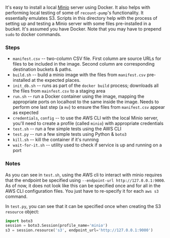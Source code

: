 It's easy to install a local [Minio](https://www.minio.io) server using Docker.  It also helps with performing local testing of some of `recount-pump`'s functionality.  It essentially emulates S3.  Scripts in this directory help with the process of setting up and testing a Minio server with some files pre-installed in a bucket.  It's assumed you have Docker.  Note that you may have to prepend `sudo` to docker commands.

### Steps

* `manifest.csv` -- two-column CSV file.  First column are source URLs for files to be included in the image.  Second column are corresponding destination buckets & paths.
* `build.sh` -- build a minio image with the files from `manifest.csv` pre-installed at the expected places.
* `init_db.sh` -- runs as part of the `docker build` process; downloads all the files from `mainfest.csv` to a staging area
* `run.sh` -- run a Docker container using the image, mapping the appropriate ports on localhost to the same inside the image.  Needs to perform one last step (a `mv`) to ensure the files from `manifest.csv` appear as expected
* `credentials`, `config` -- to use the AWS CLI with the local Minio server, you'll need to create a profile (called `minio`) with appropriate credentials
* `test.sh` -- run a few simple tests using the AWS CLI
* `test.py` -- run a few simple tests using Python & `boto3`
* `kill.sh` -- kill the container if it's running
* `wait-for-it.sh` -- utility used to check if service is up and running on a port

### Notes

As you can see in `test.sh`, using the AWS cli to interact with minio requires that the endpoint be specified using `--endpoint-url http://127.0.0.1:9000`.  As of now, it does not look like this can be specified once and for all in the AWS CLI configuration files.  You just have to re-specify it for each `aws s3` command.

In `test.py`, you can see that it can be specified once when creating the S3 `resource` object:

```python
import boto3
session = boto3.Session(profile_name='minio')
s3 = session.resource('s3', endpoint_url='http://127.0.0.1:9000')
``` 

